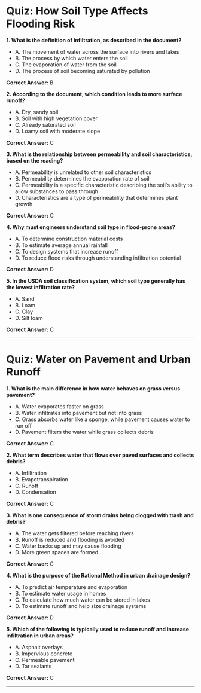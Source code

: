 # Quiz: How Soil Type Affects Flooding Risk

**1. What is the definition of infiltration, as described in the document?**

- A. The movement of water across the surface into rivers and lakes
- B. The process by which water enters the soil
- C. The evaporation of water from the soil
- D. The process of soil becoming saturated by pollution

**Correct Answer:** B

**2. According to the document, which condition leads to more surface runoff?**

- A. Dry, sandy soil
- B. Soil with high vegetation cover
- C. Already saturated soil
- D. Loamy soil with moderate slope

**Correct Answer:** C

**3. What is the relationship between permeability and soil characteristics, based on the reading?**

- A. Permeability is unrelated to other soil characteristics
- B. Permeability determines the evaporation rate of soil
- C. Permeability is a specific characteristic describing the soil's ability to allow substances to pass through
- D. Characteristics are a type of permeability that determines plant growth

**Correct Answer:** C

**4. Why must engineers understand soil type in flood-prone areas?**

- A. To determine construction material costs
- B. To estimate average annual rainfall
- C. To design systems that increase runoff
- D. To reduce flood risks through understanding infiltration potential

**Correct Answer:** D

**5. In the USDA soil classification system, which soil type generally has the lowest infiltration rate?**

- A. Sand
- B. Loam
- C. Clay
- D. Silt loam

**Correct Answer:** C


---

# Quiz: Water on Pavement and Urban Runoff

**1. What is the main difference in how water behaves on grass versus pavement?**

- A. Water evaporates faster on grass
- B. Water infiltrates into pavement but not into grass
- C. Grass absorbs water like a sponge, while pavement causes water to run off
- D. Pavement filters the water while grass collects debris

**Correct Answer:** C

**2. What term describes water that flows over paved surfaces and collects debris?**

- A. Infiltration
- B. Evapotranspiration
- C. Runoff
- D. Condensation

**Correct Answer:** C

**3. What is one consequence of storm drains being clogged with trash and debris?**

- A. The water gets filtered before reaching rivers
- B. Runoff is reduced and flooding is avoided
- C. Water backs up and may cause flooding
- D. More green spaces are formed

**Correct Answer:** C

**4. What is the purpose of the Rational Method in urban drainage design?**

- A. To predict air temperature and evaporation
- B. To estimate water usage in homes
- C. To calculate how much water can be stored in lakes
- D. To estimate runoff and help size drainage systems

**Correct Answer:** D

**5. Which of the following is typically used to reduce runoff and increase infiltration in urban areas?**

- A. Asphalt overlays
- B. Impervious concrete
- C. Permeable pavement
- D. Tar sealants

**Correct Answer:** C


---
